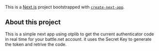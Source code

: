 This is a [Next.js](https://nextjs.org/) project bootstrapped with [`create-next-app`](https://github.com/vercel/next.js/tree/canary/packages/create-next-app).

## About this project

This is a simple next app using otplib to get the current authenticator code in real time for your battle.net account. it uses the Secret Key to generate the token and retrive the code.
